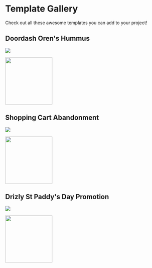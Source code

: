 Template Gallery
=========================

Check out all these awesome templates you can add to your project!


## Doordash Oren's Hummus

![](https://d28o5txnghctod.cloudfront.net/demo-folder/preview-1616178519794_fs.png)

[<img src="https://tinyurl.com/rt6ku4f8" width="150">](https://localhost:9000/add-to-iterable?url=templates/orens-hummus.json)

## Shopping Cart Abandonment

![](https://eoass.s3.amazonaws.com/api/2021-03-18/iphone11_13/159_6623728_172052_tn.png)

[<img src="https://tinyurl.com/rt6ku4f8" width="150">](https://app.iterable.com/)


## Drizly St Paddy's Day Promotion

![](https://eoass.s3.amazonaws.com/api/2021-03-01/wde_ff21_win/159_6551150_143426_tn.png)



[<img src="https://tinyurl.com/rt6ku4f8" width="150">](https://app.iterable.com/)
